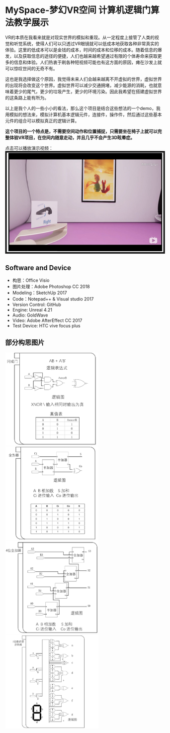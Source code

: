 # MySpace-梦幻VR空间 计算机逻辑门算法教学展示

VR的本质在我看来就是对现实世界的模拟和重现。从一定程度上接管了人类的视觉和听觉系统，使得人们可以只透过VR眼镜就可以低成本地获取各种非常真实的体验。这里的低成本可以是金钱的成本，时间的成本和位移的成本。随着信息的爆发，以及获取信息的途径的便捷，人们也越来越希望通过有限的个体寿命来获取更多的信息和体验。人们热衷于刷各种短视频可能也有这方面的原因，瘫在沙发上就可以惊叹世间的无奇不有。

这也是我选择做这个原因，我觉得未来人们会越来越离不开虚拟的世界，虚拟世界的出现将会改变这个世界。虚拟世界可以减少交通拥堵，减少能源的消耗，也就意味着更少的尾气，更少的垃圾产生，更少的环境污染。因此我希望在搭建虚拟世界的这条路上能有所为。

以上是我个人的一些小小的看法，那么这个项目是结合这些想法的一个demo，我用模拟的想法来，模拟计算机基本逻辑元件，连接件，操作件，然后通过这些基本元件的组合可以模拟真正的逻辑计算。

**这个项目的一个特点是，不需要空间动作和位置捕捉，只需要坐在椅子上就可以完整体验VR项目，在空间内随意走动，并且几乎不会产生3D眩晕症。**

点击可以播放演示视频：
<a href="https://www.bilibili.com/video/av57123286"><img src="https://github.com/DreamingPoet/MySpace/blob/master/README_img/looks_11.JPG" alt="bilibili" border="5" /></a>

## Software and Device

* 构思：Office Visio
* 图片处理：Adobe Photoshop CC 2018
* Modeling：SketchUp 2017
* Code：Notepad++ & Visual studio 2017
* Version Control: GitHub
* Engine: Unreal 4.21
* Audio: GoldWave
* Video: Adobe AfterEffect CC 2017
* Test Device: HTC vive focus plus

## 部分构思图片

<img src="https://github.com/DreamingPoet/MySpace/blob/master/README_img/visio_0004_%207.jpg" width="300" style="display:inlne;"/><img src="https://github.com/DreamingPoet/MySpace/blob/master/README_img/visio_0002_%209.jpg" width="300" style="display:inlne;"/><img src="https://github.com/DreamingPoet/MySpace/blob/master/README_img/visio_0001_%2010.jpg" width="300" style="display:inlne;"/><img src="https://github.com/DreamingPoet/MySpace/blob/master/README_img/visio_0000_%2011.jpg" width="300" style="display:inlne;" />












